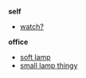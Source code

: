 **self**
- [watch?](https://amzn.in/d/6Uw4t8r)

**office**
- [soft lamp](https://www.amazon.in/Crtivetoys-Silicone-Nursery-Rechargeable-Bedrooms/dp/B0C3VD2GDV/ref=pd_day0fbt_d_sccl_2/261-3995465-0127425?psc=1)
- [small lamp thingy](https://www.amazon.in/Dangfly-Decorative-Ornaments-Livingroom-Birthday/dp/B0DJLVC6HV/?tag=googleshopmob-21&linkCode=df0&hvadid=718915899966&hvpos=&hvnetw=g&hvrand=5680188570903393463&hvpone=&hvptwo=&hvqmt=&hvdev=m&hvdvcmdl=&hvlocint=&hvlocphy=9062055&hvtargid=pla-2376994832280&psc=1&mcid=021aca3fba6a3ddbbd57c6be460241bf&gad_source=1)